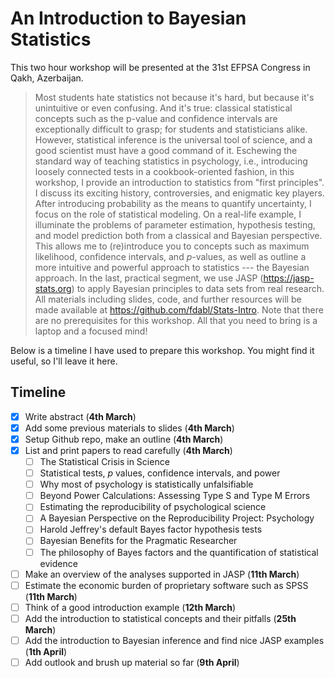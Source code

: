 # An Introduction to Bayesian Statistics

This two hour workshop will be presented at the 31st EFPSA Congress in Qakh, Azerbaijan.

> Most students hate statistics not because it's hard, but because it's unintuitive or even confusing. And it's true: classical statistical concepts such as the p-value and confidence intervals are exceptionally difficult to grasp; for students and statisticians alike. However, statistical inference is the universal tool of science, and a good scientist must have a good command of it. Eschewing the standard way of teaching statistics in psychology, i.e., introducing loosely connected tests in a cookbook-oriented fashion, in this workshop, I provide an introduction to statistics from "first principles". I discuss its exciting history, controversies, and enigmatic key players. After introducing probability as the means to quantify uncertainty, I focus on the role of statistical modeling. On a real-life example, I illuminate the problems of parameter estimation, hypothesis testing, and model prediction both from a classical and Bayesian perspective. This allows me to (re)introduce you to concepts such as maximum likelihood, confidence intervals, and *p*-values, as well as outline a more intuitive and powerful approach to statistics --- the Bayesian approach. In the last, practical segment, we use JASP (https://jasp-stats.org) to apply Bayesian principles to data sets from real research. All materials including slides, code, and further resources will be made available at https://github.com/fdabl/Stats-Intro. Note that there are no prerequisites for this workshop. All that you need to bring is a laptop and a focused mind!

Below is a timeline I have used to prepare this workshop. You might find it useful, so I'll leave it here.

## Timeline
- [x] Write abstract (**4th March**)
- [x] Add some previous materials to slides (**4th March**)
- [x] Setup Github repo, make an outline (**4th March**)
- [x] List and print papers to read carefully (**4th March**)
    - [ ] The Statistical Crisis in Science
    - [ ] Statistical tests, *p* values, confidence intervals, and power
    - [ ] Why most of psychology is statistically unfalsifiable
    - [ ] Beyond Power Calculations: Assessing Type S and Type M Errors
    - [ ] Estimating the reproducibility of psychological science
    - [ ] A Bayesian Perspective on the Reproducibility Project: Psychology
    - [ ] Harold Jeffrey's default Bayes factor hypothesis tests
    - [ ] Bayesian Benefits for the Pragmatic Researcher
    - [ ] The philosophy of Bayes factors and the quantification of statistical evidence
- [ ] Make an overview of the analyses supported in JASP (**11th March**)
- [ ] Estimate the economic burden of proprietary software such as SPSS (**11th March**)
- [ ] Think of a good introduction example (**12th March**)
- [ ] Add the introduction to statistical concepts and their pitfalls (**25th March**)
- [ ] Add the introduction to Bayesian inference and find nice JASP examples (**1th April**)
- [ ] Add outlook and brush up material so far (**9th April**)
